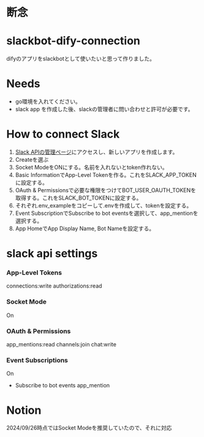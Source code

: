 # 断念

# slackbot-dify-connection
difyのアプリをslackbotとして使いたいと思って作りました。

# Needs
- go環境を入れてください。
- slack app を作成した後、slackの管理者に問い合わせと許可が必要です。


# How to connect Slack

1.  [Slack APIの管理ページ](https://api.slack.com/apps?new_app=1)にアクセスし、新しいアプリを作成します。
2. Createを選ぶ
3. Socket ModeをONにする。名前を入れないとtoken作れない。
4. Basic InformationでApp-Level Tokenを作る。これをSLACK_APP_TOKENに設定する。
5. OAuth & Permissionsで必要な権限をつけてBOT_USER_OAUTH_TOKENを取得する。これをSLACK_BOT_TOKENに設定する。
6. それぞれ.env_exampleをコピーして.envを作成して、tokenを設定する。
7. Event SubscriptionでSubscribe to bot eventsを選択して、app_mentionを選択する。
8. App HomeでApp Display Name, Bot Nameを設定する。

# slack api settings
### App-Level Tokens
connections:write
authorizations:read

### Socket Mode
On

### OAuth & Permissions
app_mentions:read
channels:join
chat:write

### Event Subscriptions
On
- Subscribe to bot events
app_mention

# Notion
2024/09/26時点ではSocket Modeを推奨していたので、それに対応

